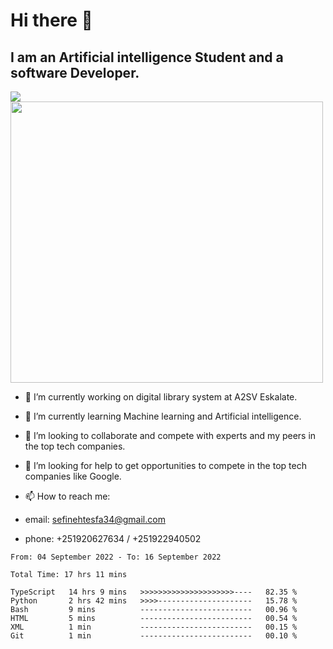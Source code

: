 # Hi there 👋
## I am an Artificial intelligence Student and a software Developer.
<img src = "https://github-readme-stats.vercel.app/api?username=sefinehtesfa34&&show_icons=true&title_color=ffffff&icon_color=bb2acf&text_color=daf7dc&bg_color=151515"/>
<img src="https://wakatime.com/share/@sefinehtesfa34/ae9674e3-b462-4438-9120-52fc3d0ffbbb.png" width ="500" height = "450"/>

- 🔭 I’m currently working on digital library system at A2SV Eskalate.
- 🌱 I’m currently learning Machine learning and Artificial intelligence.
- 👯 I’m looking to collaborate and compete with experts and my peers in the top tech companies.
- 🤔 I’m looking for help to get opportunities to compete in the top tech companies like Google.

- 📫 How to reach me: 
- email: sefinehtesfa34@gmail.com
- phone: +251920627634 / +251922940502
<!--START_SECTION:waka-->

```text
From: 04 September 2022 - To: 16 September 2022

Total Time: 17 hrs 11 mins

TypeScript   14 hrs 9 mins   >>>>>>>>>>>>>>>>>>>>>----   82.35 %
Python       2 hrs 42 mins   >>>>---------------------   15.78 %
Bash         9 mins          -------------------------   00.96 %
HTML         5 mins          -------------------------   00.54 %
XML          1 min           -------------------------   00.15 %
Git          1 min           -------------------------   00.10 %
```

<!--END_SECTION:waka-->
